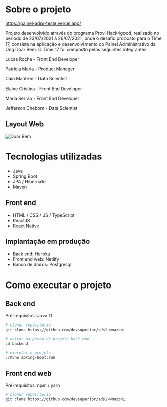 
# Sobre o projeto

https://painel-adm-teste.vercel.app/

Projeto desenvolvido através do programa Provi Hack4good, realizado no periódo de 23/07/2021 à 26/07/2021, onde o desafio proposto para o Time 17, consiste na aplicação e desenvolvimento do Painel Administrativo da Ong Doar Bem. O Time 17 foi composto pelos seguintes integrantes:

Lucas Rocha - Front End Developer

Patrícia Maria - Product Manager

Caio Manfred - Data Scientist

Elaine Cristina - Front End Developer

Maria Serrão - Front End Developer

Jefferson Chebom - Data Scientist




## Layout Web
![Doar Bem](https://user-images.githubusercontent.com/86628677/126920461-eeb2720d-5186-45ac-9a1f-20373907e2de.PNG)


# Tecnologias utilizadas
- Java
- Spring Boot
- JPA / Hibernate
- Maven

## Front end
- HTML / CSS / JS / TypeScript
- ReactJS
- React Native


## Implantação em produção
- Back end: Heroku
- Front end web: Netlify
- Banco de dados: Postgresql

# Como executar o projeto

## Back end
Pré-requisitos: Java 11

```bash
# clonar repositório
git clone https://github.com/devsuperior/sds1-wmazoni

# entrar na pasta do projeto back end
cd backend

# executar o projeto
./mvnw spring-boot:run
```

## Front end web
Pré-requisitos: npm / yarn

```bash
# clonar repositório
git clone https://github.com/devsuperior/sds1-wmazoni
